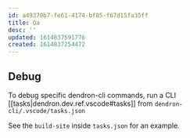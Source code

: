 ```yaml
---
id: a49370b7-fe61-4174-bf85-f67d15fa35ff
title: Qa
desc: ''
updated: 1614837591776
created: 1614837254472
---
```


## Debug
To debug specific dendron-cli commands, run a CLI [[tasks|dendron.dev.ref.vscode#tasks]] from `dendron-cli/.vscode/tasks.json`

See the `build-site` inside `tasks.json` for an example.
